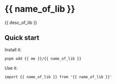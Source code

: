 # {{ name_of_lib }}

{{ desc_of_lib }}

## Quick start

Install it:

```bash
pnpm add {{ me }}/{{ name_of_lib }}
```

Use it:

```tsx
import {{ name_of_lib }} from '{{ name_of_lib }}'
```
